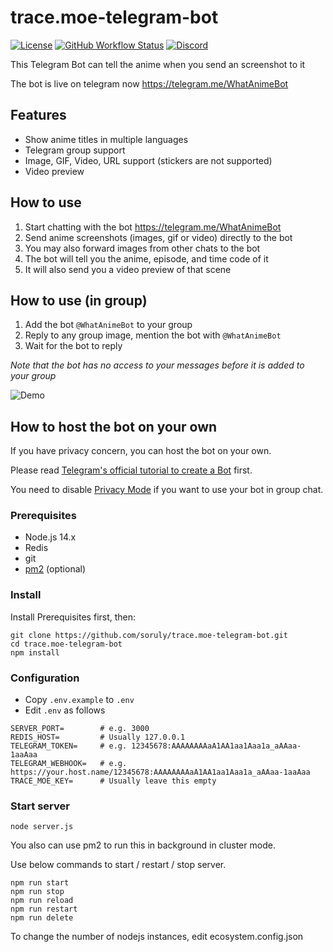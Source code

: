 # trace.moe-telegram-bot

[![License](https://img.shields.io/github/license/soruly/trace.moe-telegram-bot.svg?style=flat-square)](https://github.com/soruly/trace.moe-telegram-bot/blob/master/LICENSE)
[![GitHub Workflow Status](https://img.shields.io/github/workflow/status/soruly/trace.moe-telegram-bot/Node.js%20CI?style=flat-square)](https://github.com/soruly/trace.moe-telegram-bot/actions)
[![Discord](https://img.shields.io/discord/437578425767559188.svg?style=flat-square)](https://discord.gg/K9jn6Kj)

This Telegram Bot can tell the anime when you send an screenshot to it

The bot is live on telegram now https://telegram.me/WhatAnimeBot

## Features

- Show anime titles in multiple languages
- Telegram group support
- Image, GIF, Video, URL support (stickers are not supported)
- Video preview

## How to use

1. Start chatting with the bot https://telegram.me/WhatAnimeBot
2. Send anime screenshots (images, gif or video) directly to the bot
3. You may also forward images from other chats to the bot
4. The bot will tell you the anime, episode, and time code of it
5. It will also send you a video preview of that scene

## How to use (in group)

1. Add the bot `@WhatAnimeBot` to your group
2. Reply to any group image, mention the bot with `@WhatAnimeBot`
3. Wait for the bot to reply

_Note that the bot has no access to your messages before it is added to your group_

![Demo](demo.png)

## How to host the bot on your own

If you have privacy concern, you can host the bot on your own.

Please read [Telegram's official tutorial to create a Bot](https://core.telegram.org/bots) first.

You need to disable [Privacy Mode](https://core.telegram.org/bots#privacy-mode) if you want to use your bot in group chat.

### Prerequisites

- Node.js 14.x
- Redis
- git
- [pm2](https://pm2.keymetrics.io/) (optional)

### Install

Install Prerequisites first, then:

```
git clone https://github.com/soruly/trace.moe-telegram-bot.git
cd trace.moe-telegram-bot
npm install
```

### Configuration

- Copy `.env.example` to `.env`
- Edit `.env` as follows

```
SERVER_PORT=        # e.g. 3000
REDIS_HOST=         # Usually 127.0.0.1
TELEGRAM_TOKEN=     # e.g. 12345678:AAAAAAAAaA1AA1aa1Aaa1a_aAAaa-1aaAaa
TELEGRAM_WEBHOOK=   # e.g. https://your.host.name/12345678:AAAAAAAAaA1AA1aa1Aaa1a_aAAaa-1aaAaa
TRACE_MOE_KEY=      # Usually leave this empty
```

### Start server

```
node server.js
```

You also can use pm2 to run this in background in cluster mode.

Use below commands to start / restart / stop server.

```
npm run start
npm run stop
npm run reload
npm run restart
npm run delete
```

To change the number of nodejs instances, edit ecosystem.config.json
